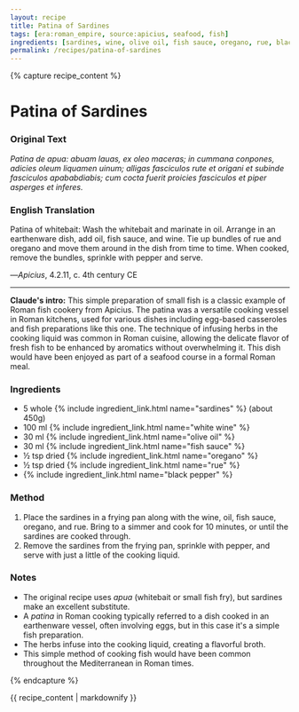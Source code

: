 ```yaml
---
layout: recipe
title: Patina of Sardines
tags: [era:roman_empire, source:apicius, seafood, fish]
ingredients: [sardines, wine, olive oil, fish sauce, oregano, rue, black pepper]
permalink: /recipes/patina-of-sardines
---
```


{% capture recipe_content %}
# Patina of Sardines

### Original Text
*Patina de apua: abuam lauas, ex oleo maceras; in cummana conpones, adicies oleum liquamen uinum; alligas fasciculos rute et origani et subinde fasciculos apababdiabis; cum cocta fuerit proicies fasciculos et piper asperges et inferes.*

### English Translation
Patina of whitebait: Wash the whitebait and marinate in oil. Arrange in an earthenware dish, add oil, fish sauce, and wine. Tie up bundles of rue and oregano and move them around in the dish from time to time. When cooked, remove the bundles, sprinkle with pepper and serve.

—*Apicius*, 4.2.11, c. 4th century CE

___

**Claude's intro:** This simple preparation of small fish is a classic example of Roman fish cookery from Apicius. The patina was a versatile cooking vessel in Roman kitchens, used for various dishes including egg-based casseroles and fish preparations like this one. The technique of infusing herbs in the cooking liquid was common in Roman cuisine, allowing the delicate flavor of fresh fish to be enhanced by aromatics without overwhelming it. This dish would have been enjoyed as part of a seafood course in a formal Roman meal.

### Ingredients
- 5 whole {% include ingredient_link.html name="sardines" %} (about 450g)
- 100 ml {% include ingredient_link.html name="white wine" %}
- 30 ml {% include ingredient_link.html name="olive oil" %}
- 30 ml {% include ingredient_link.html name="fish sauce" %}
- ½ tsp dried {% include ingredient_link.html name="oregano" %}
- ½ tsp dried {% include ingredient_link.html name="rue" %}
- {% include ingredient_link.html name="black pepper" %}

### Method
1. Place the sardines in a frying pan along with the wine, oil, fish sauce, oregano, and rue. Bring to a simmer and cook for 10 minutes, or until the sardines are cooked through.
2. Remove the sardines from the frying pan, sprinkle with pepper, and serve with just a little of the cooking liquid.

### Notes
- The original recipe uses *apua* (whitebait or small fish fry), but sardines make an excellent substitute.
- A *patina* in Roman cooking typically referred to a dish cooked in an earthenware vessel, often involving eggs, but in this case it's a simple fish preparation.
- The herbs infuse into the cooking liquid, creating a flavorful broth.
- This simple method of cooking fish would have been common throughout the Mediterranean in Roman times.

{% endcapture %}

{{ recipe_content | markdownify }}